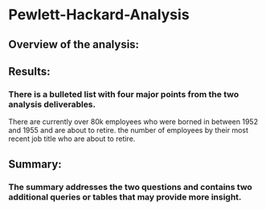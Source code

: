 # Pewlett-Hackard-Analysis


## Overview of the analysis:
### 

## Results: 
### There is a bulleted list with four major points from the two analysis deliverables. 
There are currently over 80k employees who were borned in between 1952 and 1955 and are about to retire. 
the number of employees by their most recent job title who are about to retire.



## Summary:
### The summary addresses the two questions and contains two additional queries or tables that may provide more insight. 

